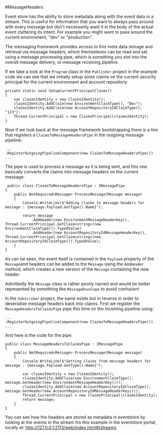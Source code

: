 
#MessageHeaders

Event store has the ability to store metadata along with the event data in a stream. This is useful for information that you want to always pass around with every message but don't necessarily want it in the body of the actual event cluttering its intent. For example you might want to pass around the current environment, "dev" or "production".

The messaging framework provides access to this meta data storage and retrieval via message headers, which themseleves can be read and set using a message processing pipe, which is something you slot into the overall message delivery, or message receiving pipeline.

If we take a look at the ```Program``` class in the ```Publisher``` project in the example code we can see that we initially setup some claims on the current security principal for the current environment and account repository:

```
private static void SetupCurrentPrincipalClaims()
{
    var claimsIdentity = new ClaimsIdentity();
    claimsIdentity.AddClaim(new EnvironmentClaimType(), "Dev");
    claimsIdentity.AddClaim(new AccountRepositoryIdClaimType(), "123");
    Thread.CurrentPrincipal = new ClaimsPrincipal(claimsIdentity);
}
```

Now if we look back at the message framework bootstrapping there is a line that registers a ```ClaimsToMessageHeadersPipe```  in the outgoing message pipeline:

```
...
.RegisterOutgoingPipelineComponent(new ClaimsToMessageHeadersPipe())
...
```

The pipe is used to process a message as it is being sent, and this one basically converts the claims into message headers on the current message:

```
 public class ClaimsToMessageHeadersPipe : IMessagePipe
{
    public NotRequired<Message> ProcessMessage(Message message)
    {
        Console.WriteLine($"Adding claims to message headers for message : {message.Payload.GetType().Name}");

        return message
            .AddHeader(new EnvironmentMessageHeaderKey(), Thread.CurrentPrincipal.GetClaim<string>(new EnvironmentClaimType()).TypedValue)
            .AddHeader(new AccountRepositoryIdMessageHeaderKey(), Thread.CurrentPrincipal.GetClaim<string>(new AccountRepositoryIdClaimType()).TypedValue);
    }
}
```

As can be seen, the event itself is contained in the ```Payload``` property of the ```Message```and headers can be added to the ```Message``` using the ```AddHeader``` method, which creates a new version of the ```Message``` containing the new header. 

Admittedly the ```Message``` class is rather poorly named and would be better represented by something like ```MessageEnvelope``` to avoid confusion!

In the ```Subscriber``` project, the same exists but in reverse in order to deserialise message headers back into claims. First we register the ```MessageHeadersToClaimsPipe``` pipe this time on the incoming pipeline using:

```
...
.RegisterOutgoingPipelineComponent(new ClaimsToMessageHeadersPipe())
...
```

And here is the code for the pipe:

```
public class MessageHeadersToClaimsPipe : IMessagePipe
{
    public NotRequired<Message> ProcessMessage(Message message)
    {
        Console.WriteLine($"Getting claims from message headers for message : {message.Payload.GetType().Name}");

        var claimsIdentity = new ClaimsIdentity();
        claimsIdentity.AddClaim(new EnvironmentClaimType(), message.GetHeader(new EnvironmentMessageHeaderKey()));
        claimsIdentity.AddClaim(new AccountRepositoryIdClaimType(), message.GetHeader(new AccountRepositoryIdMessageHeaderKey()));
        Thread.CurrentPrincipal = new ClaimsPrincipal(claimsIdentity);
        return message;
    }
}
```

You can see how the headers are stored as metadata in eventstore by looking at the events in the stream fro this example in the eventstore portal, locally at: http://127.0.0.1:2113/web/index.html#/streams
